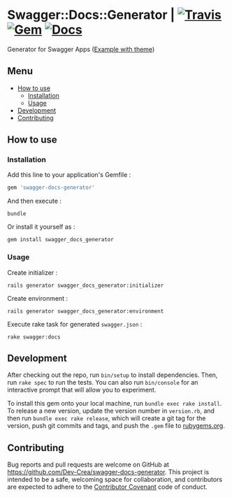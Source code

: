 # Swagger::Docs::Generator | [![Travis][1]][2] [![Gem][21]][22] [![Docs][11]][12]

Generator for Swagger Apps ([Example with theme](https://github.com/Dev-Crea/swagger-ui))

## Menu

* [How to use](#how-to-use)
  * [Installation](#installation)
  * [Usage](#usage)
* [Development](#development)
* [Contributing](#contributing)

## How to use

### Installation

Add this line to your application's Gemfile :

```ruby
gem 'swagger-docs-generator'
```

And then execute :

```linux
bundle
```

Or install it yourself as :

```linux
gem install swagger_docs_generator
```

### Usage

Create initializer :

```linux
rails generator swagger_docs_generator:initializer
```

Create environment :

```linux
rails generator swagger_docs_generator:environment
```

Execute rake task for generated `swagger.json` :

```linux
rake swagger:docs
```

## Development

After checking out the repo, run `bin/setup` to install dependencies. Then,
run `rake spec` to run the tests. You can also run `bin/console` for an
interactive prompt that will allow you to experiment.

To install this gem onto your local machine, run `bundle exec rake install`.
To release a new version, update the version number in `version.rb`, and then
run `bundle exec rake release`, which will create a git tag for the version,
push git commits and tags, and push the `.gem` file to
[rubygems.org](https://rubygems.org).

## Contributing

Bug reports and pull requests are welcome on GitHub at
<https://github.com/Dev-Crea/swagger-docs-generator>. This project is intended to
be a safe, welcoming space for collaboration, and contributors are expected to
adhere to the [Contributor Covenant](http://contributor-covenant.org)
code of conduct.

[1]: https://travis-ci.org/Dev-Crea/swagger-docs-generator.svg?branch=master
[2]: https://travis-ci.org/Dev-Crea/swagger-docs-generator

[11]: https://badge.fury.io/rb/swagger_docs_generator.svg
[12]: https://badge.fury.io/rb/swagger_docs_generator

[21]: https://inch-ci.org/github/Dev-Crea/swagger-docs-generator.svg
[22]: https://inch-ci.org/github/Dev-Crea/swagger-docs-generator
